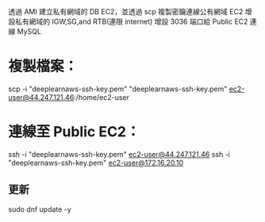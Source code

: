 透過 AMI 建立私有網域的 DB EC2，並透過 scp 複製密鑰連線公有網域 EC2
增設私有網域的 IGW,SG,and RTB(連限 internet)
增設 3036 端口給 Public EC2 連線 MySQL

# 複製檔案：
scp -i "deeplearnaws-ssh-key.pem" "deeplearnaws-ssh-key.pem" ec2-user@44.247.121.46:/home/ec2-user

# 連線至 Public EC2：
ssh -i "deeplearnaws-ssh-key.pem" ec2-user@44.247.121.46
ssh -i "deeplearnaws-ssh-key.pem" ec2-user@172.16.20.10

## 更新
sudo dnf update -y
